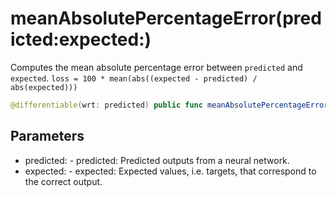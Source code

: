 # meanAbsolutePercentageError(predicted:expected:)

Computes the mean absolute percentage error between `predicted` and `expected`.
`loss = 100 * mean(abs((expected - predicted) / abs(expected)))`

``` swift
@differentiable(wrt: predicted) public func meanAbsolutePercentageError<Scalar: TensorFlowFloatingPoint>(predicted: Tensor<Scalar>, expected: Tensor<Scalar>) -> Tensor<Scalar>
```

## Parameters

  - predicted: - predicted: Predicted outputs from a neural network.
  - expected: - expected: Expected values, i.e. targets, that correspond to the correct output.
